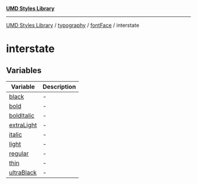[**UMD Styles Library**](../../../../../README.md)

***

[UMD Styles Library](../../../../../README.md) / [typography](../../../../README.md) / [fontFace](../../README.md) / interstate

# interstate

## Variables

| Variable | Description |
| ------ | ------ |
| [black](variables/black.md) | - |
| [bold](variables/bold.md) | - |
| [boldItalic](variables/boldItalic.md) | - |
| [extraLight](variables/extraLight.md) | - |
| [italic](variables/italic.md) | - |
| [light](variables/light.md) | - |
| [regular](variables/regular.md) | - |
| [thin](variables/thin.md) | - |
| [ultraBlack](variables/ultraBlack.md) | - |
